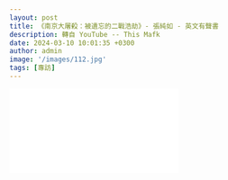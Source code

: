 ```yaml
---
layout: post
title: 《南京大屠殺：被遺忘的二戰浩劫》- 張純如 - 英文有聲書
description: 轉自 YouTube -- This Mafk
date: 2024-03-10 10:01:35 +0300
author: admin
image: '/images/112.jpg'
tags: [專訪]
---
```

<iframe src="//player.bilibili.com/player.html?isOutside=true&aid=1006438318&bvid=BV1nx4y1s7hk&cid=1619274954&p=1" scrolling="no" border="0" frameborder="no" framespacing="0" allowfullscreen="true"></iframe>
